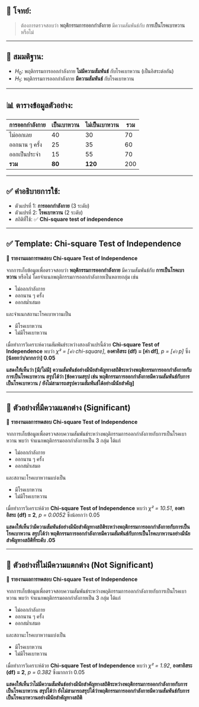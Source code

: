 ## 📌 โจทย์:

> ต้องการตรวจสอบว่า **พฤติกรรมการออกกำลังกาย** มีความสัมพันธ์กับ **การเป็นโรคเบาหวาน** หรือไม่

---

## 🧠 สมมติฐาน:

* $H_0$: พฤติกรรมการออกกำลังกาย **ไม่มีความสัมพันธ์** กับโรคเบาหวาน (เป็นอิสระต่อกัน)
* $H_1$: พฤติกรรมการออกกำลังกาย **มีความสัมพันธ์** กับโรคเบาหวาน

---

## 📊 ตารางข้อมูลตัวอย่าง:

| การออกกำลังกาย | เป็นเบาหวาน | ไม่เป็นเบาหวาน | รวม |
| -------------- | ----------- | -------------- | --- |
| ไม่ออกเลย      | 40          | 30             | 70  |
| ออกนาน ๆ ครั้ง | 25          | 35             | 60  |
| ออกเป็นประจำ   | 15          | 55             | 70  |
| **รวม**        | **80**      | **120**        | 200 |

---

## ✅ คำอธิบายการใช้:

* ตัวแปรที่ 1: **การออกกำลังกาย** (3 ระดับ)
* ตัวแปรที่ 2: **โรคเบาหวาน** (2 ระดับ)
* สถิติที่ใช้: ✅ **Chi-square test of independence**

---

## ✅ **Template: Chi-square Test of Independence**

📄 **รายงานผลการทดสอบ Chi-square Test of Independence**

จากการเก็บข้อมูลเพื่อตรวจสอบว่า **พฤติกรรมการออกกำลังกาย** มีความสัมพันธ์กับ **การเป็นโรคเบาหวาน** หรือไม่
โดยจำแนกพฤติกรรมการออกกำลังกายเป็นหลายกลุ่ม เช่น

* ไม่ออกกำลังกาย
* ออกนาน ๆ ครั้ง
* ออกสม่ำเสมอ

และจำแนกสถานะโรคเบาหวานเป็น

* มีโรคเบาหวาน
* ไม่มีโรคเบาหวาน

เมื่อทำการวิเคราะห์ความสัมพันธ์ระหว่างสองตัวแปรนี้ด้วย **Chi-square Test of Independence**
พบว่า *χ² = \[ค่า chi-square]*, **องศาอิสระ (df) = \[ค่า df]**, *p = \[ค่า p]* ซึ่ง **\[น้อยกว่า/มากกว่า] 0.05**

**แสดงให้เห็นว่า \[มี/ไม่มี] ความสัมพันธ์อย่างมีนัยสำคัญทางสถิติระหว่างพฤติกรรมการออกกำลังกายกับการเป็นโรคเบาหวาน**
**สรุปได้ว่า \[ข้อความสรุป เช่น พฤติกรรมการออกกำลังกายมีความสัมพันธ์กับการเป็นโรคเบาหวาน / ยังไม่สามารถสรุปความสัมพันธ์ได้อย่างมีนัยสำคัญ]**

---

## 🎯 **ตัวอย่างที่มีความแตกต่าง (Significant)**

📄 **รายงานผลการทดสอบ Chi-square Test of Independence**

จากการเก็บข้อมูลเพื่อตรวจสอบความสัมพันธ์ระหว่างพฤติกรรมการออกกำลังกายกับการเป็นโรคเบาหวาน พบว่า
จำแนกพฤติกรรมออกกำลังกายเป็น 3 กลุ่ม ได้แก่

* ไม่ออกกำลังกาย
* ออกนาน ๆ ครั้ง
* ออกสม่ำเสมอ

และสถานะโรคเบาหวานแบ่งเป็น

* มีโรคเบาหวาน
* ไม่มีโรคเบาหวาน

เมื่อทำการวิเคราะห์ด้วย **Chi-square Test of Independence**
พบว่า *χ² = 10.51*, **องศาอิสระ (df) = 2**, *p = 0.0052* ซึ่งน้อยกว่า 0.05

**แสดงให้เห็นว่ามีความสัมพันธ์อย่างมีนัยสำคัญทางสถิติระหว่างพฤติกรรมการออกกำลังกายกับการเป็นโรคเบาหวาน**
**สรุปได้ว่า พฤติกรรมการออกกำลังกายมีความสัมพันธ์กับการเป็นโรคเบาหวานอย่างมีนัยสำคัญทางสถิติที่ระดับ .05**

---

## 🎯 **ตัวอย่างที่ไม่มีความแตกต่าง (Not Significant)**

📄 **รายงานผลการทดสอบ Chi-square Test of Independence**

จากการเก็บข้อมูลเพื่อตรวจสอบความสัมพันธ์ระหว่างพฤติกรรมการออกกำลังกายกับการเป็นโรคเบาหวาน พบว่า
จำแนกพฤติกรรมออกกำลังกายเป็น 3 กลุ่ม ได้แก่

* ไม่ออกกำลังกาย
* ออกนาน ๆ ครั้ง
* ออกสม่ำเสมอ

และสถานะโรคเบาหวานแบ่งเป็น

* มีโรคเบาหวาน
* ไม่มีโรคเบาหวาน

เมื่อทำการวิเคราะห์ด้วย **Chi-square Test of Independence**
พบว่า *χ² = 1.92*, **องศาอิสระ (df) = 2**, *p = 0.382* ซึ่งมากกว่า 0.05

**แสดงให้เห็นว่าไม่มีความสัมพันธ์อย่างมีนัยสำคัญทางสถิติระหว่างพฤติกรรมการออกกำลังกายกับการเป็นโรคเบาหวาน**
**สรุปได้ว่า ยังไม่สามารถสรุปได้ว่าพฤติกรรมการออกกำลังกายมีความสัมพันธ์กับการเป็นโรคเบาหวานอย่างมีนัยสำคัญทางสถิติ**
